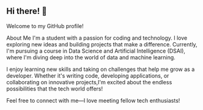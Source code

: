 ## Hi there! 👋

Welcome to my GitHub profile!

About Me
I'm a student with a passion for coding and technology. I love exploring new ideas and building projects that make a difference.
Currently, I'm pursuing a course in Data Science and Artificial Intelligence (DSAI), where I'm diving deep into the world of data and machine learning.

I enjoy learning new skills and taking on challenges that help me grow as a developer. Whether it's writing code, developing applications, or collaborating on innovative projects,I'm excited about the endless possibilities that the tech world offers!

Feel free to connect with me—I love meeting fellow tech enthusiasts!

